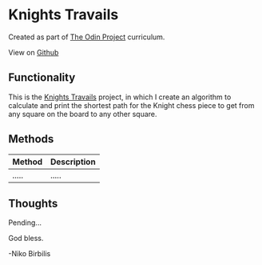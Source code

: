 # Knights Travails
Created as part of [The Odin Project](https://www.theodinproject.com) curriculum.

View on [Github](https://github.com/harmolipi/knights-travails)

## Functionality

This is the [Knights Travails](https://www.theodinproject.com/paths/full-stack-ruby-on-rails/courses/ruby-programming/lessons/knights-travails) project, in which I create an algorithm to calculate and print the shortest path for the Knight chess piece to get from any square on the board to any other square.

## Methods

| Method        | Description   |
| ------------- |:-------------|
| .....     | ..... |

## Thoughts

Pending...

God bless.

-Niko Birbilis
